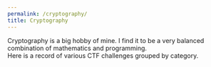 ```yaml
---
permalink: /cryptography/
title: Cryptography
---
```



Cryptography is a big hobby of mine. I find it to be a very balanced combination of mathematics and programming. <br>
Here is a record of various CTF challenges grouped by category.

